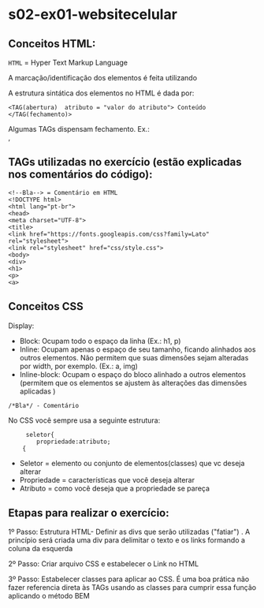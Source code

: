 # s02-ex01-websitecelular

## Conceitos HTML:

`HTML` = Hyper Text Markup Language

A marcação/identificação dos elementos é feita utilizando <TAGs>

A estrutura sintática dos elementos no HTML é dada  por:

`<TAG(abertura)  atributo = "valor do atributo"> Conteúdo </TAG(fechamento)>`

Algumas TAGs dispensam fechamento. Ex.: <br>, <meta>

## TAGs utilizadas no exercício (estão explicadas nos comentários do código):

```
<!--Bla--> = Comentário em HTML
<!DOCTYPE html>
<html lang="pt-br">
<head>
<meta charset="UTF-8">
<title>
<link href="https://fonts.googleapis.com/css?family=Lato" rel="stylesheet">
<link rel="stylesheet" href="css/style.css"> 
<body>
<div>
<h1>
<p>
<a>
 ```

## Conceitos CSS

Display:
 - Block: Ocupam todo o espaço da linha (Ex.: h1, p)
 - Inline: Ocupam apenas o espaço de seu tamanho, ficando alinhados aos outros elementos. Não permitem que suas dimensões sejam alteradas por width, por exemplo. (Ex.: a, img)
 - Inline-block: Ocupam o espaço do bloco alinhado a outros elementos (permitem que os elementos se ajustem às alterações  das dimensões aplicadas )

`/*Bla*/ - Comentário`

No CSS você sempre usa a seguinte estrutura:
```
     seletor{
        propriedade:atributo;
    {
 ```
 * Seletor = elemento ou conjunto de elementos(classes) que vc deseja alterar
 * Propriedade = características que você deseja alterar
 * Atributo = como você deseja que a propriedade se pareça 

## Etapas para realizar o exercício:

1º Passo: Estrutura HTML-  Definir as divs que serão utilizadas ("fatiar") . A princípio será criada uma div para delimitar o texto e os links formando a coluna da esquerda

2º Passo: Criar arquivo CSS e estabelecer o Link no HTML

3º Passo: Estabelecer classes para aplicar ao CSS. É uma boa prática não fazer referencia direta às TAGs usando as classes para cumprir essa função aplicando o método BEM
